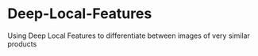 # Deep-Local-Features
Using Deep Local Features to differentiate between images of very similar products
